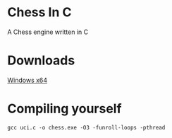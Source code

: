 # Chess In C
A Chess engine written in C

# Downloads
[Windows x64](https://github.com/Mushroomcraft1/ChessInC/raw/main/bin/chessV6.exe)

# Compiling yourself
```
gcc uci.c -o chess.exe -O3 -funroll-loops -pthread
```
